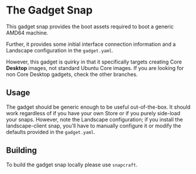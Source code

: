 # The Gadget Snap

This gadget snap provides the boot assets required to boot a generic AMD64
machine.

Further, it provides some initial interface connection information and a
Landscape configuration in the `gadget.yaml`.

However, this gadget is quirky in that it specifically targets creating Core
**Desktop** images, not standard Ubuntu Core images. If you are looking for non
Core Desktop gadgets, check the other branches.


## Usage

The gadget should be generic enough to be useful out-of-the-box. It should work
regardless of if you have your own Store or if you purely side-load your snaps.
However, note the Landscape configuration; if you install the landscape-client
snap, you'll have to manually configure it or modify the defaults provided in
the `gadget.yaml`.


## Building

To build the gadget snap locally please use `snapcraft`.
